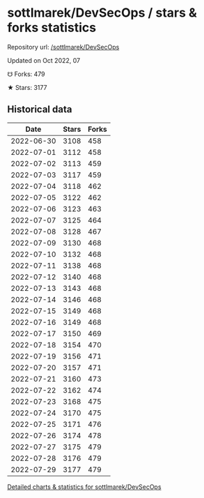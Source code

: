 # sottlmarek/DevSecOps / stars & forks statistics

Repository url: [/sottlmarek/DevSecOps](https://github.com/sottlmarek/DevSecOps)

Updated on Oct 2022, 07

☋ Forks: 479

★ Stars: 3177

## Historical data
| Date | Stars | Forks |
|------|-------|-------|
| 2022-06-30 | 3108 | 458 | 
| 2022-07-01 | 3112 | 458 | 
| 2022-07-02 | 3113 | 459 | 
| 2022-07-03 | 3117 | 459 | 
| 2022-07-04 | 3118 | 462 | 
| 2022-07-05 | 3122 | 462 | 
| 2022-07-06 | 3123 | 463 | 
| 2022-07-07 | 3125 | 464 | 
| 2022-07-08 | 3128 | 467 | 
| 2022-07-09 | 3130 | 468 | 
| 2022-07-10 | 3132 | 468 | 
| 2022-07-11 | 3138 | 468 | 
| 2022-07-12 | 3140 | 468 | 
| 2022-07-13 | 3143 | 468 | 
| 2022-07-14 | 3146 | 468 | 
| 2022-07-15 | 3149 | 468 | 
| 2022-07-16 | 3149 | 468 | 
| 2022-07-17 | 3150 | 469 | 
| 2022-07-18 | 3154 | 470 | 
| 2022-07-19 | 3156 | 471 | 
| 2022-07-20 | 3157 | 471 | 
| 2022-07-21 | 3160 | 473 | 
| 2022-07-22 | 3162 | 474 | 
| 2022-07-23 | 3168 | 475 | 
| 2022-07-24 | 3170 | 475 | 
| 2022-07-25 | 3171 | 476 | 
| 2022-07-26 | 3174 | 478 | 
| 2022-07-27 | 3175 | 479 | 
| 2022-07-28 | 3176 | 479 | 
| 2022-07-29 | 3177 | 479 | 


[Detailed charts & statistics for sottlmarek/DevSecOps](https://reviewgithub.com/rep/sottlmarek/DevSecOps)
